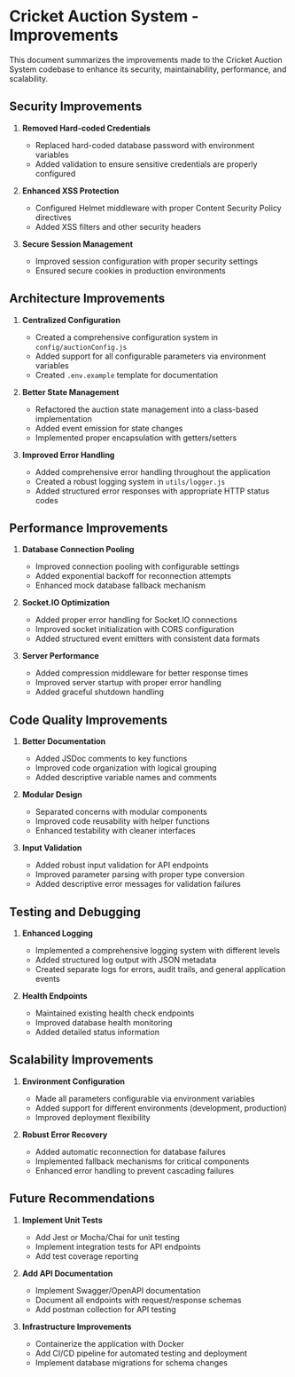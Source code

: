 # Cricket Auction System - Improvements

This document summarizes the improvements made to the Cricket Auction System codebase to enhance its security, maintainability, performance, and scalability.

## Security Improvements

1. **Removed Hard-coded Credentials**
   - Replaced hard-coded database password with environment variables
   - Added validation to ensure sensitive credentials are properly configured

2. **Enhanced XSS Protection**
   - Configured Helmet middleware with proper Content Security Policy directives
   - Added XSS filters and other security headers

3. **Secure Session Management**
   - Improved session configuration with proper security settings
   - Ensured secure cookies in production environments

## Architecture Improvements

1. **Centralized Configuration**
   - Created a comprehensive configuration system in `config/auctionConfig.js`
   - Added support for all configurable parameters via environment variables
   - Created `.env.example` template for documentation

2. **Better State Management**
   - Refactored the auction state management into a class-based implementation
   - Added event emission for state changes
   - Implemented proper encapsulation with getters/setters

3. **Improved Error Handling**
   - Added comprehensive error handling throughout the application
   - Created a robust logging system in `utils/logger.js`
   - Added structured error responses with appropriate HTTP status codes

## Performance Improvements

1. **Database Connection Pooling**
   - Improved connection pooling with configurable settings
   - Added exponential backoff for reconnection attempts
   - Enhanced mock database fallback mechanism

2. **Socket.IO Optimization**
   - Added proper error handling for Socket.IO connections
   - Improved socket initialization with CORS configuration
   - Added structured event emitters with consistent data formats

3. **Server Performance**
   - Added compression middleware for better response times
   - Improved server startup with proper error handling
   - Added graceful shutdown handling

## Code Quality Improvements

1. **Better Documentation**
   - Added JSDoc comments to key functions
   - Improved code organization with logical grouping
   - Added descriptive variable names and comments

2. **Modular Design**
   - Separated concerns with modular components
   - Improved code reusability with helper functions
   - Enhanced testability with cleaner interfaces

3. **Input Validation**
   - Added robust input validation for API endpoints
   - Improved parameter parsing with proper type conversion
   - Added descriptive error messages for validation failures

## Testing and Debugging

1. **Enhanced Logging**
   - Implemented a comprehensive logging system with different levels
   - Added structured log output with JSON metadata
   - Created separate logs for errors, audit trails, and general application events

2. **Health Endpoints**
   - Maintained existing health check endpoints
   - Improved database health monitoring
   - Added detailed status information

## Scalability Improvements

1. **Environment Configuration**
   - Made all parameters configurable via environment variables
   - Added support for different environments (development, production)
   - Improved deployment flexibility

2. **Robust Error Recovery**
   - Added automatic reconnection for database failures
   - Implemented fallback mechanisms for critical components
   - Enhanced error handling to prevent cascading failures

## Future Recommendations

1. **Implement Unit Tests**
   - Add Jest or Mocha/Chai for unit testing
   - Implement integration tests for API endpoints
   - Add test coverage reporting

2. **Add API Documentation**
   - Implement Swagger/OpenAPI documentation
   - Document all endpoints with request/response schemas
   - Add postman collection for API testing

3. **Infrastructure Improvements**
   - Containerize the application with Docker
   - Add CI/CD pipeline for automated testing and deployment
   - Implement database migrations for schema changes 